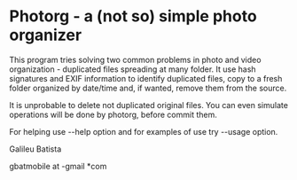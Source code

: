 # Photorg - a (not so) simple photo organizer

This program tries solving two common problems in photo and video organization - 
duplicated files spreading at many folder. It use hash signatures and EXIF 
information to identify duplicated files, copy to a fresh folder organized by
date/time and, if wanted, remove them from the source.

It is unprobable to delete not duplicated original files. You can even simulate
operations will be done by photorg, before commit them. 

For helping use --help option and for examples of use try --usage option. 

Galileu Batista

gbatmobile at -gmail *com
